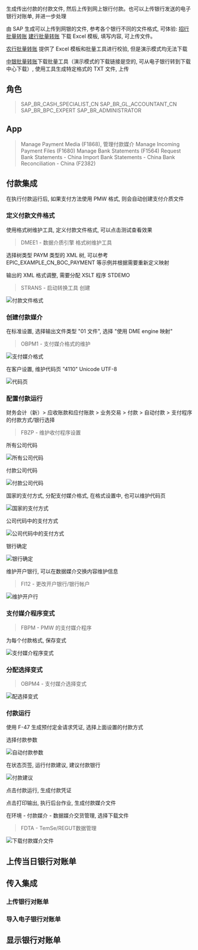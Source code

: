 生成传出付款的付款文件, 然后上传到网上银行付款。也可以上传银行发送的电子银行对账单, 并进一步处理

由 SAP 生成可以上传到网银的文件, 参考各个银行不同的文件格式, 可体验:
[招行批量转账](https://dcec-ubank.paas.cmbchina.com/payment/mutiple-handling)
[建行批量转账](https://b2bstatic.ccb.com/V6/DemoV3/demo_login_account.html)
下载 Excel 模板, 填写内容, 可上传文件。

[农行批量转账](https://ebank.abchina.com/CorpServPlatStatic/EnterpriseBankDemoNew/#/logon)
提供了 Excel 模板和批量工具进行校验, 但是演示模式均无法下载

[中银批量转账](https://ebsnew.boc.cn/boccp/demo/index.html)下载批量工具（演示模式的下载链接是空的, 可从电子银行转到下载中心下载）, 使用工具生成特定格式的 TXT 文件, 上传
## 角色
> SAP_BR_CASH_SPECIALIST_CN
> SAP_BR_GL_ACCOUNTANT_CN
> SAP_BR_BPC_EXPERT
> SAP_BR_ADMINISTRATOR
## App
> Manage Payment Media (F1868), 管理付款媒介
> Manage Incoming Payment Files (F1680)
> Manage Bank Statements (F1564)
> Request Bank Statements - China
> Import Bank Statements - China
> Bank Reconciliation - China (F2382)
## 付款集成
在执行付款运行后, 如果支付方法使用 PMW 格式, 则会自动创建支付介质文件
### 定义付款文件格式
使用格式树维护工具, 定义付款文件格式, 可以点击测试查看效果
> DMEE1 - 数据介质引擎 格式树维护工具

选择树类型 PAYM 类型的 XML 树, 可以参考 EPIC_EXAMPLE_CN_BOC_PAYMENT 等示例并根据需要重新定义映射

输出的 XML 格式调整, 需要分配 XSLT 程序 STDEMO
> STRANS - 启动转换工具 创建

![付款文件格式](./img/Format-tree.png "付款文件格式")

### 创建付款媒介
在标准设置, 选择输出文件类型 "01 文件", 选择 "使用 DME engine 映射"
> OBPM1 - 支付媒介格式的维护

![支付媒介格式](./img/Payment-Medium-Formats-1.png "支付媒介格式")

在客户设置, 维护代码页 "4110" Unicode UTF-8

![代码页](./img/Payment-Medium-Formats-2.png "代码页")

### 配置付款运行
财务会计（新）> 应收账款和应付账款 > 业务交易 > 付款 > 自动付款 > 支付程序的付款方式/银行选择
> FBZP - 维护收付程序设置

所有公司代码

![所有公司代码](./img/Payment-1.png "所有公司代码")

付款公司代码

![付款公司代码](./img/Payment-2.png "付款公司代码")

国家的支付方式, 分配支付媒介格式, 在格式设置中, 也可以维护代码页

![国家的支付方式](./img/Payment-3.png "国家的支付方式")

公司代码中的支付方式

![公司代码中的支付方式](./img/Payment-4.png "公司代码中的支付方式")

银行确定

![银行确定](./img/Payment-5.png "银行确定")

维护开户银行, 可以在数据媒介交换内容维护信息
> FI12 - 更改开户银行/银行帐户 

![维护开户行](./img/House-Banks.png "维护开户行")

### 支付媒介程序变式
> FBPM - PMW 的支付媒介程序 

为每个付款格式, 保存变式

![支付媒介程序变式](./img/Payment-Medium-1.png "支付媒介程序变式")

### 分配选择变式 
> OBPM4 - 支付媒介选择变式 

![配选择变式](./img/Payment-Medium-2.png "分配选择变式")

### 付款运行
使用 F-47 生成预付定金请求凭证, 选择上面设置的付款方式

选择付款参数

![自动付款参数](./img/Payment-6.png "自动付款参数")

在状态页签, 运行付款建议, 建议付款银行

![付款建议](./img/Payment-7.png "付款建议")

点击付款运行, 生成付款凭证

点击打印输出, 执行后台作业, 生成付款媒介文件

在环境 - 付款媒介 - 数据媒介交货管理, 选择下载文件
> FDTA - TemSe/REGUT数据管理 

![下载付款媒介文件](./img/Payment-8.png "下载付款媒介文件")

## 上传当日银行对账单
## 传入集成
### 上传银行对账单
### 导入电子银行对账单
## 显示银行对账单